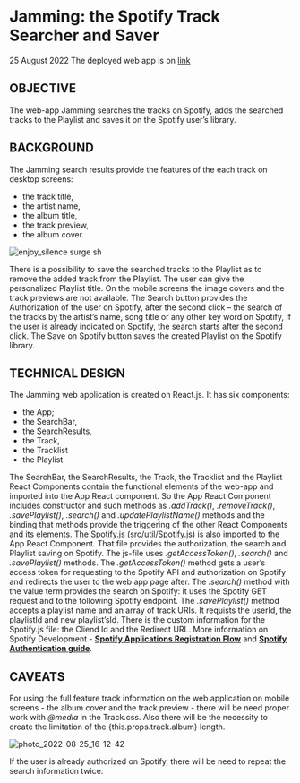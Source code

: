 # Jamming: the Spotify Track Searcher and Saver
25 August 2022
The deployed web app is on [link](http://enjoy_silence.surge.sh/)

## OBJECTIVE
The web-app Jamming searches the tracks on Spotify, adds the searched tracks to the Playlist and saves it on the Spotify user’s library.

## BACKGROUND
The Jamming search results provide the features of the each track on desktop screens:
- the track title,
- the artist name,
- the album title,
- the track preview,
- the album cover.

![enjoy_silence surge sh](https://user-images.githubusercontent.com/106593583/186688261-efd04da9-bf8d-4dcb-ba3f-45b6a6d2d5a4.png)


There is a possibility to save the searched tracks to the Playlist as to remove the added track from the Playlist. The user can give the personalized Playlist title.
On the mobile screens the image covers and the track previews are not available.
The Search button provides the Authorization of the user on Spotify, after the second click – the search of the tracks by the artist’s name, song title or any other key word on Spotify, If the user is already indicated on Spotify, the search starts after the second click.
The Save on Spotify button saves the created Playlist on the Spotify library.

## TECHNICAL DESIGN
The Jamming web application is created on React.js. It has six components:
- the App;
- the SearchBar,
- the SearchResults,
- the Track,
- the Tracklist
- the Playlist.

The SearchBar, the SearchResults, the Track, the Tracklist and the Playlist React Components contain the functional elements of the web-app and imported into the App React component. So the App React Component includes constructor and such methods as *.addTrack()*, *.removeTrack()*, *.savePlaylist()*, *.search()* and *.updatePlaylistName()* methods and the binding that methods provide the triggering of the other React Components and its elements. 
The Spotify.js (src/util/Spotify.js) is also imported to the App React Component. That file provides the authorization, the search and Playlist saving on Spotify. The js-file uses *.getAccessToken()*, *.search()* and *.savePlaylist()* methods.
The *.getAccessToken()* method gets a user’s access token for requesting to the Spotify API and authorization on Spotify and redirects the user to the web app page after.
The *.search()* method with the value term provides the search on Spotify: it uses the Spotify GET request and to the following Spotify endpoint.
The *.savePlaylist()* method accepts a playlist name and an array of track URIs. It requists the userId, the playlistId and new playlist’sId.
There is the custom information for the Spotify.js file: the Cliend Id and the Redirect URL. More information on Spotify Development - **[Spotify Applications Registration Flow](https://developer.spotify.com/dashboard/login)** and **[Spotify Authentication guide](https://developer.spotify.com/documentation/general/guides/authorization/)**.

## CAVEATS
For using the full feature track information on the web application on mobile screens - the album cover and the track preview - there will be need proper work with *@media* in the Track.css. Also there will be the necessity to create the limitation of the {this.props.track.album} length.

![photo_2022-08-25_16-12-42](https://user-images.githubusercontent.com/106593583/186688949-09e4517b-0dbe-47c0-af86-1ba3b360e920.jpg)


If the user is already authorized on Spotify, there will be need to repeat the search information twice.

